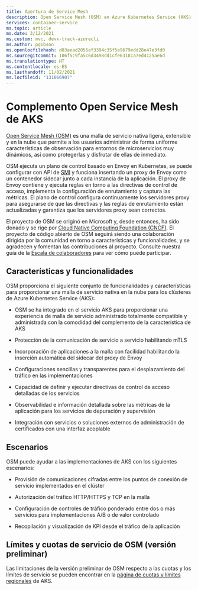 ```yaml
---
title: Apertura de Service Mesh
description: Open Service Mesh (OSM) en Azure Kubernetes Service (AKS)
services: container-service
ms.topic: article
ms.date: 3/12/2021
ms.custom: mvc, devx-track-azurecli
ms.author: pgibson
ms.openlocfilehash: d03aead2056ef3394c35f5e9679edd28e47e3fd0
ms.sourcegitcommit: 106f5c9fa5c6d3498dd1cfe63181a7ed4125ae6d
ms.translationtype: HT
ms.contentlocale: es-ES
ms.lasthandoff: 11/02/2021
ms.locfileid: "131066907"
---
```

# <a name="open-service-mesh-aks-add-on"></a>Complemento Open Service Mesh de AKS

[Open Service Mesh (OSM)](https://docs.openservicemesh.io/) es una malla de servicio nativa ligera, extensible y en la nube que permite a los usuarios administrar de forma uniforme características de observación para entornos de microservicios muy dinámicos, así como protegerlas y disfrutar de ellas de inmediato.

OSM ejecuta un plano de control basado en Envoy en Kubernetes, se puede configurar con API de [SMI](https://smi-spec.io/) y funciona insertando un proxy de Envoy como un contenedor sidecar junto a cada instancia de la aplicación. El proxy de Envoy contiene y ejecuta reglas en torno a las directivas de control de acceso, implementa la configuración de enrutamiento y captura las métricas. El plano de control configura continuamente los servidores proxy para asegurarse de que las directivas y las reglas de enrutamiento están actualizadas y garantiza que los servidores proxy sean correctos.

El proyecto de OSM se originó en Microsoft y, desde entonces, ha sido donado y se rige por [Cloud Native Computing Foundation (CNCF)](https://www.cncf.io/). El proyecto de código abierto de OSM seguirá siendo una colaboración dirigida por la comunidad en torno a características y funcionalidades, y se agradecen y fomentan las contribuciones al proyecto. Consulte nuestra guía de la [Escala de colaboradores](https://github.com/openservicemesh/osm/blob/main/CONTRIBUTOR_LADDER.md) para ver cómo puede participar.

## <a name="capabilities-and-features"></a>Características y funcionalidades

OSM proporciona el siguiente conjunto de funcionalidades y características para proporcionar una malla de servicio nativa en la nube para los clústeres de Azure Kubernetes Service (AKS):

- OSM se ha integrado en el servicio AKS para proporcionar una experiencia de malla de servicio administrado totalmente compatible y administrada con la comodidad del complemento de la característica de AKS

- Protección de la comunicación de servicio a servicio habilitando mTLS

- Incorporación de aplicaciones a la malla con facilidad habilitando la inserción automática del sidecar del proxy de Envoy

- Configuraciones sencillas y transparentes para el desplazamiento del tráfico en las implementaciones

- Capacidad de definir y ejecutar directivas de control de acceso detalladas de los servicios

- Observabilidad e información detallada sobre las métricas de la aplicación para los servicios de depuración y supervisión

- Integración con servicios o soluciones externos de administración de certificados con una interfaz acoplable

## <a name="scenarios"></a>Escenarios

OSM puede ayudar a las implementaciones de AKS con los siguientes escenarios:

- Provisión de comunicaciones cifradas entre los puntos de conexión de servicio implementados en el clúster

- Autorización del tráfico HTTP/HTTPS y TCP en la malla

- Configuración de controles de tráfico ponderado entre dos o más servicios para implementaciones A/B o de valor controlado

- Recopilación y visualización de KPI desde el tráfico de la aplicación

## <a name="osm-service-quotas-and-limits-preview"></a>Límites y cuotas de servicio de OSM (versión preliminar)

Las limitaciones de la versión preliminar de OSM respecto a las cuotas y los límites de servicio se pueden encontrar en la [página de cuotas y límites regionales](./quotas-skus-regions.md) de AKS.

<!-- LINKS - internal -->

[kubernetes-service]: concepts-network.md#services
[az-feature-register]: /cli/azure/feature?view=azure-cli-latest&preserve-view=true#az_feature_register
[az-feature-list]: /cli/azure/feature?view=azure-cli-latest&preserve-view=true#az_feature_list
[az-provider-register]: /cli/azure/provider?view=azure-cli-latest&preserve-view=true#az_provider_register
